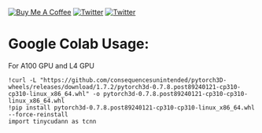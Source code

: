 <a href="https://www.buymeacoffee.com/outofai" target="_blank"><img src="https://img.shields.io/badge/-buy_me_a%C2%A0coffee-red?logo=buy-me-a-coffee" alt="Buy Me A Coffee"></a>
[![Twitter](https://img.shields.io/twitter/url/https/twitter.com/cloudposse.svg?style=social&label=Ashleigh%20Watson)](https://twitter.com/OutofAi) 
[![Twitter](https://img.shields.io/twitter/url/https/twitter.com/cloudposse.svg?style=social&label=Alex%20Nasa)](https://twitter.com/banterless_ai)

# Google Colab Usage:

For A100 GPU and L4 GPU
```
!curl -L "https://github.com/consequencesunintended/pytorch3D-wheels/releases/download/1.7.2/pytorch3d-0.7.8.post89240121-cp310-cp310-linux_x86_64.whl" -o pytorch3d-0.7.8.post89240121-cp310-cp310-linux_x86_64.whl
!pip install pytorch3d-0.7.8.post89240121-cp310-cp310-linux_x86_64.whl --force-reinstall
import tinycudann as tcnn
```

